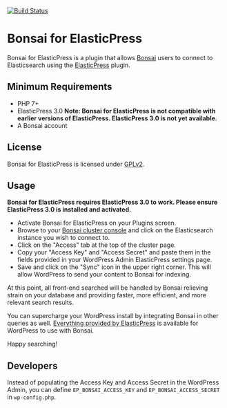 [![Build Status](https://travis-ci.org/technosailor/bonsai-elasticpress.svg?branch=master)](https://travis-ci.org/technosailor/bonsai-elasticpress)

# Bonsai for ElasticPress

Bonsai for ElasticPress is a plugin that allows [Bonsai](https://bonsai.io/) users to connect to Elasticsearch using the [ElasticPress](https://github.com/10up/elasticpress) plugin.

## Minimum Requirements

* PHP 7+
* ElasticPress 3.0 **Note: Bonsai for ElasticPress is not compatible with earlier versions of ElasticPress. ElasticPress 3.0 is not yet available.**
* A Bonsai account

## License

Bonsai for ElasticPress is licensed under [GPLv2](https://raw.githubusercontent.com/technosailor/bonsai-elasticpress/master/LICENSE?token=AAsRN307voFXWS9XmkBt7sC-bQ3wn_jUks5cgVRxwA%3D%3D).

## Usage

**Bonsai for ElasticPress requires ElasticPress 3.0 to work. Please ensure ElasticPress 3.0 is installed and activated.**

* Activate Bonsai for ElasticPress on your Plugins screen.
* Browse to your [Bonsai cluster console](https://app.bonsai.io/clusters) and click on the Elasticsearch instance you wish to connect to.
* Click on the "Access" tab at the top of the cluster page.
* Copy your "Access Key" and "Access Secret" and paste them in the fields provided in your WordPress Admin ElasticPress settings page.
* Save and click on the "Sync" icon in the upper right corner. This will allow WordPress to send your content to Bonsai for indexing.

At this point, all front-end searched will be handled by Bonsai relieving strain on your database and providing faster, more efficient, and more relevant search results.

You can supercharge your WordPress install by integrating Bonsai in other queries as well. [Everything provided by ElasticPress](https://github.com/10up/ElasticPress/blob/develop/README.md) is available for WordPress to use with Bonsai.

Happy searching!


## Developers

Instead of populating the Access Key and Access Secret in the WordPress Admin, you can define `EP_BONSAI_ACCESS_KEY` and `EP_BONSAI_ACCESS_SECRET` in `wp-config.php`.
